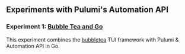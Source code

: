 ## Experiments with Pulumi's Automation API

### Experiment 1: [Bubble Tea and Go](bubble-tea)

This experiment combines the [bubbletea](https://github.com/charmbracelet/bubbletea) TUI framework with Pulumi & Automation API in Go.
